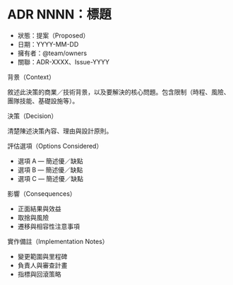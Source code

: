 # ADR NNNN：標題

- 狀態：提案（Proposed）
- 日期：YYYY-MM-DD
- 擁有者：@team/owners
- 關聯：ADR-XXXX、Issue-YYYY

背景（Context）

敘述此決策的商業／技術背景，以及要解決的核心問題。包含限制（時程、風險、團隊技能、基礎設施等）。

決策（Decision）

清楚陳述決策內容、理由與設計原則。

評估選項（Options Considered）

- 選項 A — 簡述優／缺點
- 選項 B — 簡述優／缺點
- 選項 C — 簡述優／缺點

影響（Consequences）

- 正面結果與效益
- 取捨與風險
- 遷移與相容性注意事項

實作備註（Implementation Notes）

- 變更範圍與里程碑
- 負責人與審查計畫
- 指標與回滾策略

